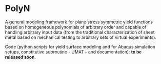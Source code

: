 

#  PolyN

A general modeling framework for plane stress symmetric yield functions based on homogeneous polynomials of arbitrary order and capable of handling arbitrary input data (from the traditional characterization of sheet metal based on mechanical testing to arbitrary sets of virtual experiments).

Code (python scripts for yield surface modeling and for Abaqus simulation setups, constitutive subroutine - UMAT - and documentation): **to be released soon**.
